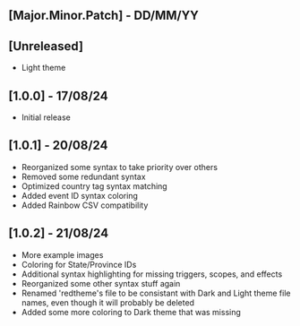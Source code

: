 ## [Major.Minor.Patch] - DD/MM/YY

## [Unreleased]

- Light theme

## [1.0.0] - 17/08/24

- Initial release

## [1.0.1] - 20/08/24

- Reorganized some syntax to take priority over others
- Removed some redundant syntax
- Optimized country tag syntax matching
- Added event ID syntax coloring
- Added Rainbow CSV compatibility

## [1.0.2] - 21/08/24

- More example images
- Coloring for State/Province IDs
- Additional syntax highlighting for missing triggers, scopes, and effects
- Reorganized some other syntax stuff again
- Renamed 'redtheme's file to be consistant with Dark and Light theme file names, even though it will probably be deleted
- Added some more coloring to Dark theme that was missing